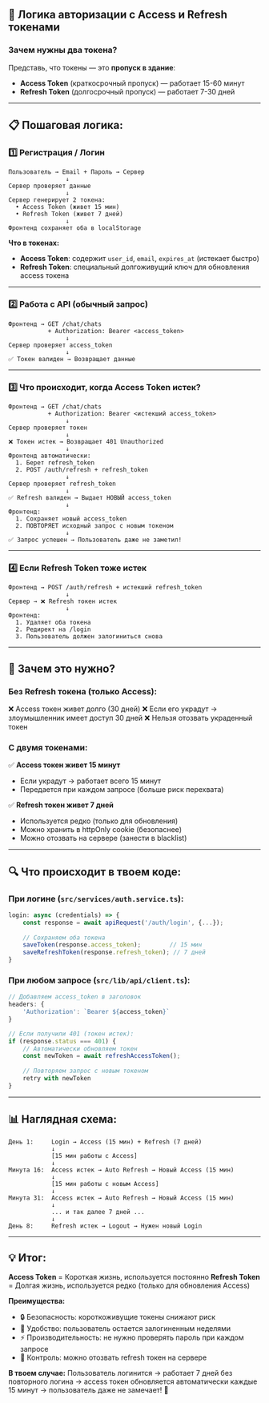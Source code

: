 ## **🔐 Логика авторизации с Access и Refresh токенами**

### **Зачем нужны два токена?**

Представь, что токены — это **пропуск в здание**:
- **Access Token** (краткосрочный пропуск) — работает 15-60 минут
- **Refresh Token** (долгосрочный пропуск) — работает 7-30 дней

---

## **📋 Пошаговая логика:**

### **1️⃣ Регистрация / Логин**

```
Пользователь → Email + Пароль → Сервер
                ↓
Сервер проверяет данные
                ↓
Сервер генерирует 2 токена:
  • Access Token (живет 15 мин)
  • Refresh Token (живет 7 дней)
                ↓
Фронтенд сохраняет оба в localStorage
```

**Что в токенах:**
- **Access Token**: содержит `user_id`, `email`, `expires_at` (истекает быстро)
- **Refresh Token**: специальный долгоживущий ключ для обновления access токена

---

### **2️⃣ Работа с API (обычный запрос)**

```
Фронтенд → GET /chat/chats
           + Authorization: Bearer <access_token>
                ↓
Сервер проверяет access_token
                ↓
✅ Токен валиден → Возвращает данные
```

---

### **3️⃣ Что происходит, когда Access Token истек?**

```
Фронтенд → GET /chat/chats
           + Authorization: Bearer <истекший access_token>
                ↓
Сервер проверяет токен
                ↓
❌ Токен истек → Возвращает 401 Unauthorized
                ↓
Фронтенд автоматически:
  1. Берет refresh_token
  2. POST /auth/refresh + refresh_token
                ↓
Сервер проверяет refresh_token
                ↓
✅ Refresh валиден → Выдает НОВЫЙ access_token
                ↓
Фронтенд:
  1. Сохраняет новый access_token
  2. ПОВТОРЯЕТ исходный запрос с новым токеном
                ↓
✅ Запрос успешен → Пользователь даже не заметил!
```

---

### **4️⃣ Если Refresh Token тоже истек**

```
Фронтенд → POST /auth/refresh + истекший refresh_token
                ↓
Сервер → ❌ Refresh токен истек
                ↓
Фронтенд:
  1. Удаляет оба токена
  2. Редирект на /login
  3. Пользователь должен залогиниться снова
```

---

## **🎯 Зачем это нужно?**

### **Без Refresh токена (только Access):**
❌ Access токен живет долго (30 дней)
❌ Если его украдут → злоумышленник имеет доступ 30 дней
❌ Нельзя отозвать украденный токен

### **С двумя токенами:**
✅ **Access токен живет 15 минут**
  - Если украдут → работает всего 15 минут
  - Передается при каждом запросе (больше риск перехвата)
  
✅ **Refresh токен живет 7 дней**
  - Используется редко (только для обновления)
  - Можно хранить в httpOnly cookie (безопаснее)
  - Можно отозвать на сервере (занести в blacklist)

---

## **🔍 Что происходит в твоем коде:**

### **При логине** (`src/services/auth.service.ts`):
```typescript
login: async (credentials) => {
    const response = await apiRequest('/auth/login', {...});
    
    // Сохраняем оба токена
    saveToken(response.access_token);        // 15 мин
    saveRefreshToken(response.refresh_token); // 7 дней
}
```

### **При любом запросе** (`src/lib/api/client.ts`):
```typescript
// Добавляем access_token в заголовок
headers: {
    'Authorization': `Bearer ${access_token}`
}

// Если получили 401 (токен истек):
if (response.status === 401) {
    // Автоматически обновляем токен
    const newToken = await refreshAccessToken();
    
    // Повторяем запрос с новым токеном
    retry with newToken
}
```

---

## **📊 Наглядная схема:**

```
День 1:     Login → Access (15 мин) + Refresh (7 дней)
            ↓
            [15 мин работы с Access]
            ↓
Минута 16:  Access истек → Auto Refresh → Новый Access (15 мин)
            ↓
            [15 мин работы с новым Access]
            ↓
Минута 31:  Access истек → Auto Refresh → Новый Access (15 мин)
            ↓
            ... и так далее 7 дней ...
            ↓
День 8:     Refresh истек → Logout → Нужен новый Login
```

---

## **💡 Итог:**

**Access Token** = Короткая жизнь, используется постоянно
**Refresh Token** = Долгая жизнь, используется редко (только для обновления Access)

**Преимущества:**
- 🔒 Безопасность: короткоживущие токены снижают риск
- 🔄 Удобство: пользователь остается залогиненным неделями
- ⚡ Производительность: не нужно проверять пароль при каждом запросе
- 🚫 Контроль: можно отозвать refresh токен на сервере

**В твоем случае:**
Пользователь логинится → работает 7 дней без повторного логина → access токен обновляется автоматически каждые 15 минут → пользователь даже не замечает! 🎉